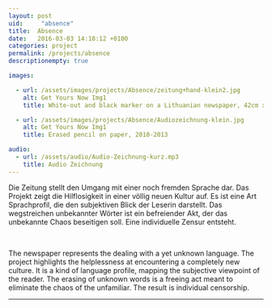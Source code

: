 ```yaml
---
layout: post
uid:     "absence"
title:  Absence
date:   2016-03-03 14:18:12 +0100
categories: project
permalink: /projects/absence
descriptionempty: true

images:

  - url: /assets/images/projects/Absence/zeitung+hand-klein2.jpg
    alt: Get Yours Now Img1
    title: White-out and black marker on a Lithuanian newspaper, 42cm x 29cm January 2010

  - url: /assets/images/projects/Absence/Audiozeichnung-klein.jpg
    alt: Get Yours Now Img1
    title: Erased pencil on paper, 2010-2013

audio:
  - url: /assets/audio/Audio-Zeichnung-kurz.mp3
    title: Audio Zeichnung
---
```

Die Zeitung stellt den Umgang mit einer noch fremden Sprache dar. Das Projekt zeigt die Hilflosigkeit in einer völlig neuen Kultur auf. Es ist eine Art Sprachprofil, die den subjektiven Blick der Leserin darstellt. Das wegstreichen unbekannter Wörter ist ein befreiender Akt, der das unbekannte Chaos beseitigen soll. Eine individuelle Zensur entsteht.

<br>

The newspaper represents the dealing with a yet unknown language. The project highlights the helplessness at encountering a completely new culture. It is a kind of language profile, mapping the subjective viewpoint of the reader.
The erasing of unknown words is a freeing act meant to eliminate the chaos of the unfamiliar. The result is individual censorship.

---
